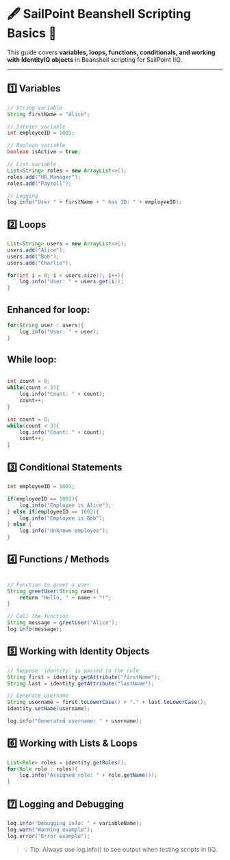# 🖋️ SailPoint Beanshell Scripting Basics 🚀

This guide covers **variables, loops, functions, conditionals, and working with IdentityIQ objects** in Beanshell scripting for SailPoint IIQ.  

---

## 1️⃣ Variables

```java
// String variable
String firstName = "Alice";

// Integer variable
int employeeID = 1001;

// Boolean variable
boolean isActive = true;

// List variable
List<String> roles = new ArrayList<>();
roles.add("HR_Manager");
roles.add("Payroll");

// Logging
log.info("User " + firstName + " has ID: " + employeeID);
```

## 2️⃣ Loops

```java
List<String> users = new ArrayList<>();
users.add("Alice");
users.add("Bob");
users.add("Charlie");

for(int i = 0; i < users.size(); i++){
    log.info("User: " + users.get(i));
}


```

## Enhanced for loop:

```java
for(String user : users){
    log.info("User: " + user);
}

```

## While loop:

```java

int count = 0;
while(count < 3){
    log.info("Count: " + count);
    count++;
}
```
``` java
int count = 0;
while(count < 3){
    log.info("Count: " + count);
    count++;
}

```

## 3️⃣ Conditional Statements

```java
int employeeID = 1001;

if(employeeID == 1001){
    log.info("Employee is Alice");
} else if(employeeID == 1002){
    log.info("Employee is Bob");
} else {
    log.info("Unknown employee");
}
```

## 4️⃣ Functions / Methods

```java

// Function to greet a user
String greetUser(String name){
    return "Hello, " + name + "!";
}

// Call the function
String message = greetUser("Alice");
log.info(message);

```

## 5️⃣ Working with Identity Objects

```java
// Suppose 'identity' is passed to the rule
String first = identity.getAttribute("firstName");
String last = identity.getAttribute("lastName");

// Generate username
String username = first.toLowerCase() + "." + last.toLowerCase();
identity.setName(username);

log.info("Generated username: " + username);
```

## 6️⃣ Working with Lists & Loops
```java
List<Role> roles = identity.getRoles();
for(Role role : roles){
    log.info("Assigned role: " + role.getName());
}

```

## 7️⃣ Logging and Debugging
```java
log.info("Debugging info: " + variableName);
log.warn("Warning example");
log.error("Error example");

```
>💡 Tip: Always use log.info() to see output when testing scripts in IIQ.






